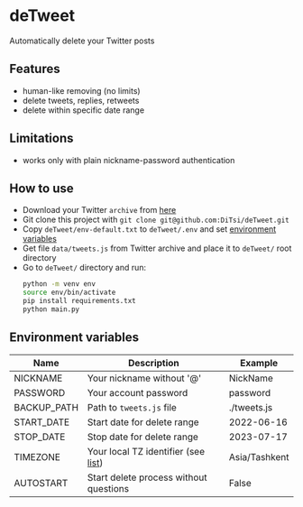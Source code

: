 # deTweet
Automatically delete your Twitter posts

## Features
- human-like removing (no limits)
- delete tweets, replies, retweets
- delete within specific date range

## Limitations
- works only with plain nickname-password authentication

## How to use
- Download your Twitter `archive` from [here](https://twitter.com/settings/download_your_data)
- Git clone this project with `git clone git@github.com:DiTsi/deTweet.git`
- Copy `deTweet/env-default.txt` to `deTweet/.env` and set [environment variables](#environment-variables)
- Get file `data/tweets.js` from Twitter archive and place it to `deTweet/` root directory
- Go to `deTweet/` directory and run:
  ```bash
  python -m venv env
  source env/bin/activate
  pip install requirements.txt
  python main.py
  ```

## Environment variables
|Name|Description|Example|
|-|-|-|
|NICKNAME|Your nickname without '@'|NickName|
|PASSWORD|Your account password|password|
|BACKUP_PATH|Path to `tweets.js` file|./tweets.js|
|START_DATE|Start date for delete range|2022-06-16|
|STOP_DATE|Stop date for delete range|2023-07-17|
|TIMEZONE|Your local TZ identifier (see [list](https://en.wikipedia.org/wiki/List_of_tz_database_time_zones))|Asia/Tashkent|
|AUTOSTART|Start delete process without questions|False|

